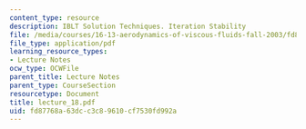 ```yaml
---
content_type: resource
description: IBLT Solution Techniques. Iteration Stability
file: /media/courses/16-13-aerodynamics-of-viscous-fluids-fall-2003/fd87768a63dcc3c89610cf7530fd992a_lecture_18.pdf
file_type: application/pdf
learning_resource_types:
- Lecture Notes
ocw_type: OCWFile
parent_title: Lecture Notes
parent_type: CourseSection
resourcetype: Document
title: lecture_18.pdf
uid: fd87768a-63dc-c3c8-9610-cf7530fd992a
---
```

